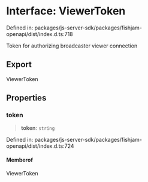 # Interface: ViewerToken

Defined in: packages/js-server-sdk/packages/fishjam-openapi/dist/index.d.ts:718

Token for authorizing broadcaster viewer connection

## Export

ViewerToken

## Properties

### token

> **token**: `string`

Defined in: packages/js-server-sdk/packages/fishjam-openapi/dist/index.d.ts:724

#### Memberof

ViewerToken
